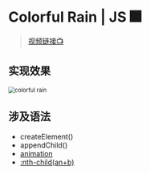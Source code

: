 # Colorful Rain | JS 🎆

> [视频链接📺](https://www.youtube.com/watch?v=YhXxBhInJMI)



## 实现效果

<img src="https://picgo-bed-1305701422.cos.ap-shanghai.myqcloud.com/picgo/colorful%20rain.gif" alt="colorful rain" style="zoom:80%;" />



## 涉及语法

- createElement()
- appendChild()
- [animation](https://developer.mozilla.org/zh-CN/docs/Web/CSS/animation)
- [:nth-child(an+b)](https://developer.mozilla.org/zh-CN/docs/Web/CSS/:nth-child)